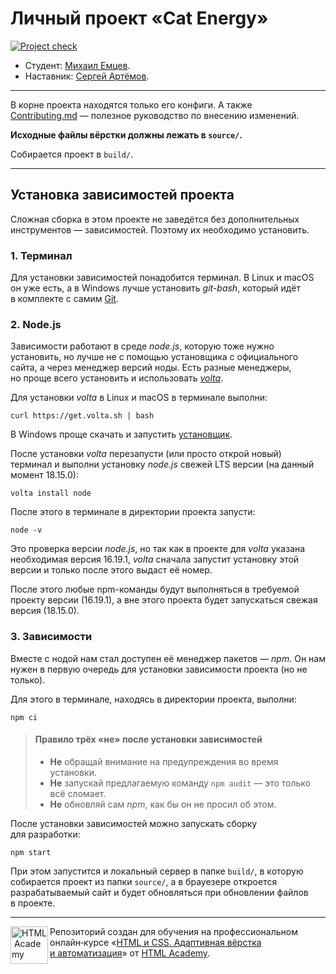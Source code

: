 # Личный проект «Cat Energy»

[![Project check][check-image]][check-url]

* Студент: [Михаил Емцев](https://up.htmlacademy.ru/adaptive/28/user/1432533).
* Наставник: [Сергей Артёмов](https://htmlacademy.ru/profile/firefoxic).

---

В корне проекта находятся только его конфиги. А также [Contributing.md](Contributing.md) — полезное руководство по внесению изменений.

**Исходные файлы вёрстки должны лежать в `source/`.**

Собирается проект в `build/`.

---

## Установка зависимостей проекта

Сложная сборка в этом проекте не заведётся без дополнительных инструментов — зависимостей. Поэтому их необходимо установить.

### 1. Терминал

Для установки зависимостей понадобится терминал. В Linux и macOS он уже есть, а в Windows лучше установить _git-bash_, который идёт в комплекте с самим [Git](https://git-scm.com/download/windows).

### 2. Node.js

Зависимости работают в среде _node.js_, которую тоже нужно установить, но лучше не с помощью установщика с официального сайта, а через менеджер версий ноды. Есть разные менеджеры, но проще всего установить и использовать [_volta_](https://volta.sh/).

Для установки _volta_ в Linux и macOS в терминале выполни:

```shell
curl https://get.volta.sh | bash
```

В Windows проще скачать и запустить [установщик](https://github.com/volta-cli/volta/releases/download/v1.1.1/volta-1.1.1-windows-x86_64.msi).

После установки _volta_ перезапусти (или просто открой новый) терминал и выполни установку _node.js_ свежей LTS версии (на данный момент 18.15.0):

```shell
volta install node
```

После этого в терминале в директории проекта запусти:

```shell
node -v
```

Это проверка версии _node.js_, но так как в проекте для _volta_ указана необходимая версия 16.19.1, _volta_ сначала запустит установку этой версии и только после этого выдаст её номер.

После этого любые npm-команды будут выполняться в требуемой проекту версии (16.19.1), а вне этого проекта будет запускаться свежая версия (18.15.0).

### 3. Зависимости

Вместе с нодой нам стал доступен её менеджер пакетов — _npm_. Он нам нужен в первую очередь для установки зависимости проекта (но не только).

Для этого в терминале, находясь в директории проекта, выполни:

```shell
npm ci
```

> #### Правило трёх «не» после установки зависимостей
> - **Не** обращай внимание на предупреждения во время установки.
> - **Не** запускай предлагаемую команду `npm audit` — это только всё сломает.
> - **Не** обновляй сам _npm_, как бы он не просил об этом.

После установки зависимостей можно запускать сборку для разработки:

```shell
npm start
```

При этом запустится и локальный сервер в папке `build/`, в которую собирается проект из папки `source/`, а в брауезере откроется разрабатываемый сайт и будет обновляться при обновлении файлов в проекте.

---

<a href="https://htmlacademy.ru/intensive/adaptive"><img align="left" width="60" height="60" alt="HTML Academy" src="https://raw.githubusercontent.com/htmlacademy-adaptive/1432533-cat-energy-28/master/source/icons/htmlacademy.svg"></a>

Репозиторий создан для обучения на профессиональном онлайн‑курсе «[HTML и CSS. Адаптивная вёрстка и автоматизация](https://htmlacademy.ru/intensive/adaptive)» от [HTML Academy](https://htmlacademy.ru).

[check-image]: https://github.com/htmlacademy-adaptive/1432533-cat-energy-28/workflows/Project%20check/badge.svg?branch=master
[check-url]: https://github.com/htmlacademy-adaptive/1432533-cat-energy-28/actions
